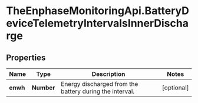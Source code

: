 # TheEnphaseMonitoringApi.BatteryDeviceTelemetryIntervalsInnerDischarge

## Properties

Name | Type | Description | Notes
------------ | ------------- | ------------- | -------------
**enwh** | **Number** | Energy discharged from the battery during the interval. | [optional] 


